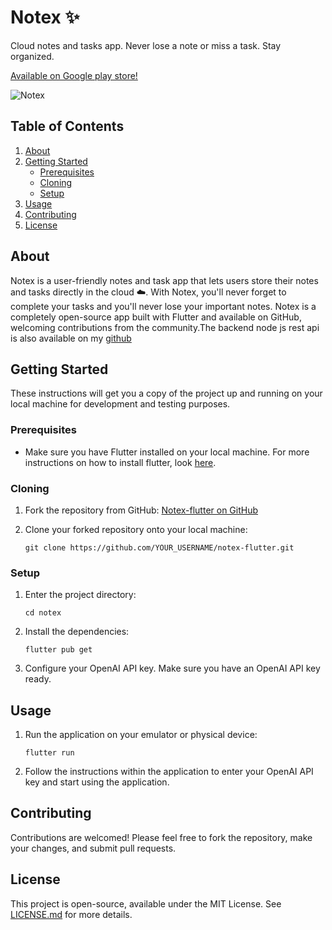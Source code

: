# Notex ✨
Cloud notes and tasks app. Never lose a note or miss a task. Stay organized.

[Available on Google play store!](https://play.google.com/store/apps/details?id=com.gpsxtreme.notex.notex)


![Notex](https://github.com/GPSxtreme/notex-flutter/assets/86603322/3cea450b-27ad-472d-9016-50c6f34be2c2)

## Table of Contents
1. [About](#about)
2. [Getting Started](#getting-started)
    - [Prerequisites](#prerequisites)
    - [Cloning](#cloning)
    - [Setup](#setup)
3. [Usage](#usage)
4. [Contributing](#contributing)
5. [License](#license)


## About

Notex is a user-friendly notes and task app that lets users store their notes and tasks directly in the cloud ☁️. With Notex, you'll never forget to complete your tasks and you'll never lose your important notes. Notex is a completely open-source app built with Flutter and available on GitHub, welcoming contributions from the community.The backend node js rest api is also available on my [github](https://github.com/GPSxtreme/nodejs-mongodb-api)


## Getting Started

These instructions will get you a copy of the project up and running on your local machine for development and testing purposes.

### Prerequisites

- Make sure you have Flutter installed on your local machine. For more instructions on how to install flutter, look [here](https://flutter.dev/docs/get-started/install).

### Cloning

1. Fork the repository from GitHub: [Notex-flutter on GitHub](https://github.com/GPSxtreme/notex-flutter)

2. Clone your forked repository onto your local machine:
    ```
    git clone https://github.com/YOUR_USERNAME/notex-flutter.git
    ```

### Setup

1. Enter the project directory:
    ```
    cd notex
    ```

2. Install the dependencies:
    ```
    flutter pub get
    ```

3. Configure your OpenAI API key. Make sure you have an OpenAI API key ready. 

## Usage

1. Run the application on your emulator or physical device:
    ```
    flutter run
    ```

2. Follow the instructions within the application to enter your OpenAI API key and start using the application.

## Contributing

Contributions are welcomed! Please feel free to fork the repository, make your changes, and submit pull requests.

## License

This project is open-source, available under the MIT License. See [LICENSE.md](LICENSE) for more details.

